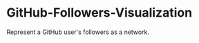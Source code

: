 GitHub-Followers-Visualization
==============================

Represent a GitHub user's followers as a network.
